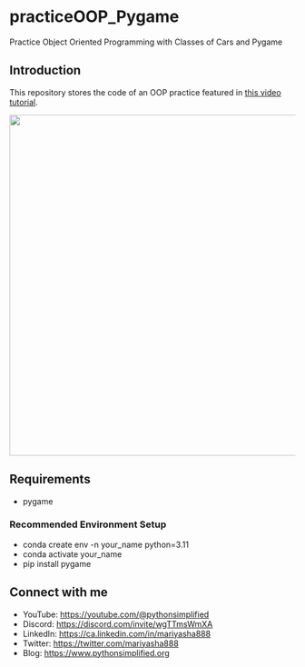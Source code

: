 # practiceOOP_Pygame
Practice Object Oriented Programming with Classes of Cars and Pygame

## Introduction

This repository stores the code of an OOP practice featured in <a href="https://youtu.be/cgxTwQT1ahw" target="_blank">this video tutorial</a>.

<img src="https://github.com/MariyaSha/practiceOOP_Pygame/assets/32107652/97b839c0-c665-4164-8d58-5deb8a9bd229" width=600px>

## Requirements
- pygame

### Recommended Environment Setup
- conda create env -n your_name python=3.11
- conda activate your_name
- pip install pygame

## Connect with me
- YouTube: https://youtube.com/@pythonsimplified
- Discord: https://discord.com/invite/wgTTmsWmXA
- LinkedIn: https://ca.linkedin.com/in/mariyasha888
- Twitter: https://twitter.com/mariyasha888
- Blog: https://www.pythonsimplified.org


